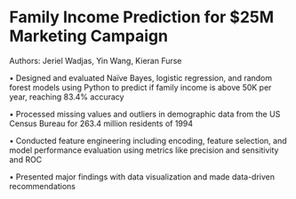 # Family Income Prediction for $25M Marketing Campaign
Authors: Jeriel Wadjas, Yin Wang, Kieran Furse

• Designed and evaluated Naïve Bayes, logistic regression, and random forest models using 
Python to predict if family income is above 50K per year, reaching 83.4% accuracy

• Processed missing values and outliers in demographic data from the US Census Bureau for 
263.4 million residents of 1994

• Conducted feature engineering including encoding, feature selection, and model performance 
evaluation using metrics like precision and sensitivity and ROC

• Presented major findings with data visualization and made data-driven recommendations
